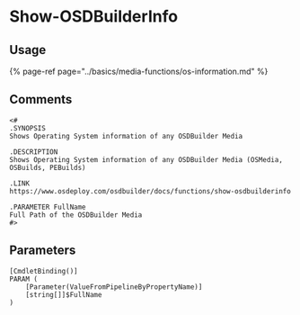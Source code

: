 # Show-OSDBuilderInfo

## Usage

{% page-ref page="../basics/media-functions/os-information.md" %}

## Comments

```text
<#
.SYNOPSIS
Shows Operating System information of any OSDBuilder Media

.DESCRIPTION
Shows Operating System information of any OSDBuilder Media (OSMedia, OSBuilds, PEBuilds)

.LINK
https://www.osdeploy.com/osdbuilder/docs/functions/show-osdbuilderinfo

.PARAMETER FullName
Full Path of the OSDBuilder Media
#>
```

## Parameters

```text
[CmdletBinding()]
PARAM (
    [Parameter(ValueFromPipelineByPropertyName)]
    [string[]]$FullName
)
```

